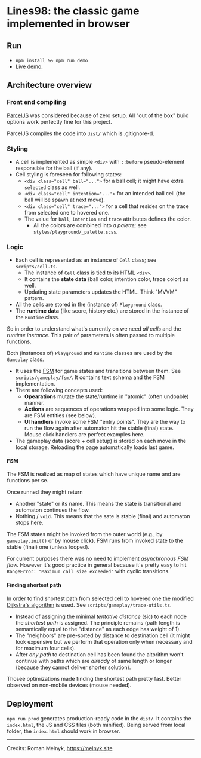 # Lines98: the classic game implemented in browser

## Run

- `npm install && npm run demo`
- [Live demo.](https://melnyk.site/prj/20)

## Architecture overview

### Front end compiling

[ParcelJS](https://parceljs.org/) was considered because of zero setup. All "out of the box" build options work perfectly fine for this project.

ParcelJS compiles the code into `dist/` which is .gitignore-d.

### Styling

- A cell is implemented as simple `<div>` with `::before` pseudo-element responsible for the ball (if any).
- Cell styling is foreseen for following states:
  - `<div class="cell" ball="...">` for a ball cell; it might have extra `selected` class as well.
  - `<div class="cell" intention="...">` for an intended ball cell (the ball will be spawn at next move).
  - `<div class="cell" trace="...">` for a cell that resides on the trace from selected one to hovered one.
  - The value for `ball`, `intention` and `trace` attributes defines the color.
    - All the colors are combined into _a palette;_ see `styles/playground/_palette.scss`.

### Logic

- Each cell is represented as an  instance of `Cell` class; see `scripts/cell.ts`.
  - The instance of `Cell` class is tied to its HTML `<div>`.
  - It contains the **state data** (ball color, intention color, trace color) as well.
  - Updating state parameters updates the HTML. Think "MVVM" pattern.
- All the cells are stored in the (instance of) `Playground` class.
- The **runtime data** (like score, history etc.) are stored in the instance of the `Runtime` class.

So in order to understand what's currently on we need _all cells_ and the _runtime instance._ This pair of parameters is often passed to multiple functions.

Both (instances of) `Playground` and `Runtime` classes are used by the `Gameplay` class.
- It uses the [FSM](https://en.wikipedia.org/wiki/Finite-state_machine) for game states and transitions between them. See `scripts/gameplay/fsm/`. It contains text schema and the FSM implementation.
- There are following concepts used:
  - **Opearations** mutate the state/runtime in "atomic" (often undoable) manner.
  - **Actions** are sequences of operations wrapped into some logic. They are FSM entities (see below).
  - **UI handlers** invoke some FSM "entry points". They are the way to run the flow again after automaton hit the stable (final) state.  
     Mouse click handlers are perfect examples here.
- The gameplay data (score + cell setup) is stored on each move in the local storage. Reloading the page automatically loads last game.

#### FSM

The FSM is realized as map of states which have unique name and are functions per se.

Once runned they might return
- Another "state" or its name. This means the state is transitional and automaton continues the flow.
- Nothing / `void`. This means that the sate is stable (final) and automaton stops here.

The FSM states might be invoked from the outer world (e.g.,  by `gameplay.init()` or by mouse click). FSM runs from invoked state to the stable (final) one (unless looped).

For current purposes there was no need to implement _asynchronous FSM flow._ However it's good practice in general because it's pretty easy to hit `RangeError: "Maximum call size exceeded"` with cyclic transitions.

#### Finding shortest path

In order to find shortest path from selected cell to hovered one the modified [Dijkstra's algorithm](https://en.wikipedia.org/wiki/Dijkstra%27s_algorithm) is used. See `scripts/gameplay/trace-utils.ts`.
- Instead of assigning the minimal _tentative distance_ (sic) to each node the _shortest path_ is assigned. The principle remains (path length is semantically equal to the "distance" as each edge has weight of 1).
- The "neighbors" are pre-sorted by distance to destination cell (it might look expensive but we perform that operation only when necessary and for maximum four cells).
- After _any path_ to destination cell has been found the altorithm won't continue with paths which are _already_ of same length or longer (because they cannot deliver shorter solution).

Thosee optimizations made finding the shortest path pretty fast. Better observed on non-mobile devices (mouse needed).

## Deployment

`npm run prod` generates production-ready code in the `dist/`. It contains the `index.html`, the JS and CSS files (both minified). Being served from local folder, the `index.html` should work in browser.

---
 
Credits: Roman Melnyk, <https://melnyk.site>
